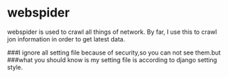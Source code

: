 # webspider
webspider is used to crawl all things of network.
By far, I use this to crawl jon information in order to get latest data.

###I ignore all setting file because of security,so you can not see them.but 
###what you should know is my setting file is according to django setting style.





